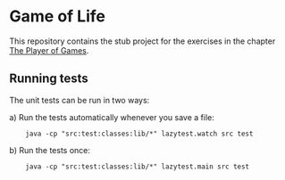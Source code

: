 Game of Life
============

This repository contains the stub project for the exercises in the chapter
[The Player of Games](https://wiki.helsinki.fi/display/clojure2011/The+Player+of+Games).

Running tests
-------------

The unit tests can be run in two ways:

a)  Run the tests automatically whenever you save a file:

        java -cp "src:test:classes:lib/*" lazytest.watch src test

b)  Run the tests once:

        java -cp "src:test:classes:lib/*" lazytest.main src test
